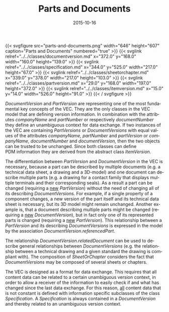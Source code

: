 ﻿---
title: Parts and Documents
toc: false
type: specs
layout: diagram
date: "2015-10-16"
draft: false
specification: VEC
version: 1.1.2
documentType: "Recommendation"
elementType: Diagram
classes:
  - DocumentVersion
  - Specification
  - SheetOrChapter
  - PartVersion
  - ItemVersion
menu:
  VEC-1.1.2:    
    parent: key-concepts
    identifier: key-concepts/parts-and-documents
    weight: 1001001 

# Prev/next pager order (if `docs_section_pager` enabled in `params.toml`)
weight: 1001001
---
{{< svgfigure src="parts-and-documents.png" width="646" height="607" caption="Parts and Documents" numbered="true" >}}
  {{< svglink relref="../../classes/documentversion.md" x="372.0" y="168.0" width="160.0" height="139.0" >}}
  {{< svglink relref="../../classes/specification.md" x="344.0" y="525.0" width="217.0" height="67.0" >}}
  {{< svglink relref="../../classes/sheetorchapter.md" x="339.0" y="378.0" width="217.0" height="103.0" >}}
  {{< svglink relref="../../classes/partversion.md" x="29.0" y="168.0" width="197.0" height="372.0" >}}
  {{< svglink relref="../../classes/itemversion.md" x="15.0" y="14.0" width="526.0" height="91.0" >}}
{{< / svgfigure >}}
<p> <span lang="EN-GB"><i>DocumentVersion </i></span><span lang="EN-GB">and <i>PartVersion</i> are representing one of the most fundamental key concepts of the VEC. They are the only classes in the VEC model that are defining version information. In combination with the attributes <i>companyName</i> and <i>partNumber</i> or respectively <i>documentNumber </i>they define an unambiguous context for data exchange. If two instances of the VEC are containing <i>PartVersions</i> or <i>DocumentVersions</i> with equal values of the attributes <i>companyName, partNumber</i> and <i>partVersion</i> or </span><span lang="EN-GB"><i>companyName, documentNumber</i></span><span lang="EN-GB"> and <i>documentVersion, </i>then the two objects can be trusted to be unchanged.</span><span lang="EN-GB"> Since both classes can define PDM&#160;information they are derived from the abstract class <i>ItemVersion</i>.</span>     </p>      <p> <span lang="EN-GB">The differentiation between <i>PartVersion </i>and <i>DocumentVersion </i>in the VEC&#160;is necessary, because a part can be described by multiple documents (e.g. a technical data sheet, a drawing and a 3D-model) and one document can describe multiple parts (e.g. a drawing for a contact family that displays multiple terminals and their corresponding seals). As a result a part can be changed (requiring a <u>new</u> <i>PartVersion</i>)&#160;without the need of changing all of its describing <i>DocumentVersions. </i>For example, if a single property of a component changes, a new version of the part itself and its technical data sheet is necessary, but its 3D model might remain unchanged. Another example is, that a document describing multiple parts might be changed (requiring a <u>new</u> <i>DocumentVersion</i>), but in fact only one of its represented parts is changed (requiring a <u>new</u> <i>PartVersion</i>). This relationship between a <i>PartVersion</i> and its describing <i>DocumentVersions</i> is expressed in the model by the association <i>DocumentVersion.referencedPart</i>.</span>     </p>      <p> <span lang="EN-US">The relationship <i>DocumentVersion.relatedDocument</i> can be used to describe general relationships between <i>DocumentVersions</i> (e.g. the relationship between a technical drawing and a given standard the drawing is compliant with). The composition of <i>SheetOrChapter</i> considers the fact that <i>DocumentVersions</i> may be composed of several sheets or chapters.</span>     </p>      <p> The VEC is designed as a format for data exchange. This requires that all content data can be related to a certain unambiguous version context, in order to allow a receiver of the information to easily check if and what has changed since the last data exchange. For this reason, <u>all</u> content data that is not constant is defined with information specific subclasses of the class <i>Specification</i>. A <i>Specification</i> is always contained in a <i>DocumentVersion </i>and thereby related to an unambiguous version context.      </p>